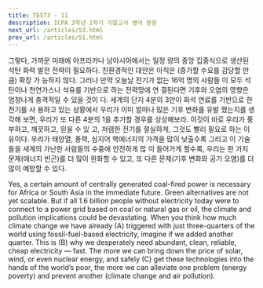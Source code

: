 ```yaml
---
title: TEST3 - 11
description: ICPA 3학년 1학기 기말고사 영어 본문
next_url: /articles/53.html
prev_url: /articles/51.html
---
```


그렇다, 가까운 미래에 아프리카나 남아시아에서는 일정 량의 중앙 집중식으로 생산된 석탄 화력 발전 전력이 필요하다. 친환경적인 대안은 아직은 (증가할 수요를 감당할 만큼) 확장 가 능하지 않다. 그러나 만약 오늘날 전기가 없는 16억 명의 사람들 이 모두 석탄이나 천연가스나 석유를 기반으로 하는 전력망에 연 결된다면 기후와 오염의 영향은 엄청나게 충격적일 수 있을 것이 다. 세계의 단지 4분의 3만이 화석 연료를 기반으로 한 전기를 사 용하고 있는 상황에서 우리가 이미 얼마나 많은 기후 변화를 유발 했는지를 생각해 보면, 우리가 또 다른 4분의 1을 추가할 경우를 상상해보라. 이것이 바로 우리가 풍부하고, 깨끗하고, 믿을 수 있 고, 저렴한 전기를 절실하게, 그것도 빨리 필요로 하는 이유이다. 우리가 태양열, 풍력, 심지어 핵에너지의 가격을 많이 낮출수록 그리고 이 기술들을 세계의 가난한 사람들의 수중에 안전하게 많 이 들어가게 할수록, 우리는 한 가지 문제(에너지 빈곤)를 더 많이 완화할 수 있고, 또 다른 문제(기후 변화와 공기 오염)를 더 많이 예방할 수 있다.

Yes, a certain amount of centrally generated coal-fired power is necessary for Africa or South Asia in the immediate future. Green alternatives are not yet scalable. But if all 1.6 billion people without electricity today were to connect to a power grid based on coal or natural gas or oil, the climate and pollution implications could be devastating. When you think how much climate change we have already (A) triggered with just three-quarters of the world using fossil-fuel-based electricity, imagine if we added another quarter. This is (B) why we desperately need abundant, clean, reliable, cheap electricity — fast. The more we can bring down the price of solar, wind, or even nuclear energy, and safely (C) get these technologies into the hands of the world’s poor, the more we can alleviate one problem (energy poverty) and prevent another (climate change and air pollution).
